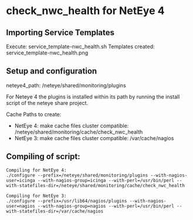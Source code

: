 
# check_nwc_health for NetEye 4

## Importing Service Templates

Execute: service_template-nwc_health.sh 
Templates created: service_template-nwc_health.png


## Setup and configuration 

neteye4_path: /neteye/shared/monitoring/plugins

For Neteye 4 the plugins is installed within its path by running the install script of the neteye share project. 

Cache Paths to create:
- NetEye 4:
  make cache files cluster compatible: /neteye/shared/monitoring/cache/check_nwc_health
- NetEye 3:
  make cache files cluster compatible: /var/cache/nagios


## Compiling of script:

```
Compiling for NetEye 4:
./configure --prefix=/neteye/shared/monitoring/plugins --with-nagios-user=icinga --with-nagios-group=icinga --with-perl=/usr/bin/perl --with-statefiles-dir=/neteye/shared/monitoring/cache/check_nwc_health

Compiling for NetEye 3:
./configure --prefix=/usr/lib64/nagios/plugins --with-nagios-user=nagios --with-nagios-group=nagios --with-perl=/usr/bin/perl --with-statefiles-dir=/var/cache/nagios
```

